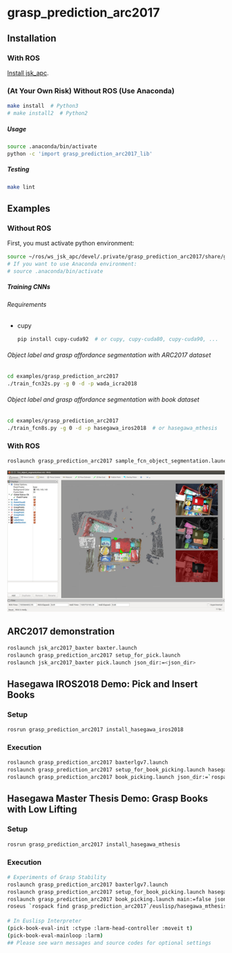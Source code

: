 # grasp_prediction_arc2017


## Installation

### With ROS

[Install jsk_apc](https://github.com/start-jsk/jsk_apc#installation).

### (At Your Own Risk) Without ROS (Use Anaconda)

```bash
make install  # Python3
# make install2  # Python2
```

##### Usage

```bash
source .anaconda/bin/activate
python -c 'import grasp_prediction_arc2017_lib'
```

##### Testing

```bash
make lint
```


## Examples

### Without ROS

First, you must activate python environment:
```bash
source ~/ros/ws_jsk_apc/devel/.private/grasp_prediction_arc2017/share/grasp_prediction_arc2017/venv/bin/activate
# If you want to use Anaconda environment:
# source .anaconda/bin/activate
```

##### Training CNNs

###### Requirements

- cupy
  ```bash
  pip install cupy-cuda92  # or cupy, cupy-cuda80, cupy-cuda90, ...
  ```

###### Object label and grasp affordance segmentation with ARC2017 dataset

```bash
cd examples/grasp_prediction_arc2017
./train_fcn32s.py -g 0 -d -p wada_icra2018
```

###### Object label and grasp affordance segmentation with book dataset

```bash
cd examples/grasp_prediction_arc2017
./train_fcn8s.py -g 0 -d -p hasegawa_iros2018  # or hasegawa_mthesis
```


### With ROS

```bash
roslaunch grasp_prediction_arc2017 sample_fcn_object_segmentation.launch
```
![](ros/grasp_prediction_arc2017/samples/images/fcn_object_segmentation.jpg)


## ARC2017 demonstration

```bash
roslaunch jsk_arc2017_baxter baxter.launch
roslaunch grasp_prediction_arc2017 setup_for_pick.launch
roslaunch jsk_arc2017_baxter pick.launch json_dir:=<json_dir>
```


## Hasegawa IROS2018 Demo: Pick and Insert Books

### Setup

```bash
rosrun grasp_prediction_arc2017 install_hasegawa_iros2018
```

### Execution

```bash
roslaunch grasp_prediction_arc2017 baxterlgv7.launch
roslaunch grasp_prediction_arc2017 setup_for_book_picking.launch hasegawa_iros2018:=true
roslaunch grasp_prediction_arc2017 book_picking.launch json_dir:=`rospack find grasp_prediction_arc2017`/json_dirs/hasegawa_iros2018/ForItemDataBooks6/layout1
```


## Hasegawa Master Thesis Demo: Grasp Books with Low Lifting

### Setup

```bash
rosrun grasp_prediction_arc2017 install_hasegawa_mthesis
```

### Execution

```bash
# Experiments of Grasp Stability
roslaunch grasp_prediction_arc2017 baxterlgv7.launch
roslaunch grasp_prediction_arc2017 setup_for_book_picking.launch hasegawa_mthesis:=true
roslaunch grasp_prediction_arc2017 book_picking.launch main:=false json_dir:=`rospack find grasp_prediction_arc2017`/json_dirs/hasegawa_mthesis/ForItemDataBooks8/each_obj/alpha_cubic_sport_wallet
roseus `rospack find grasp_prediction_arc2017`/euslisp/hasegawa_mthesis/pick-book-eval.l

# In Euslisp Interpreter
(pick-book-eval-init :ctype :larm-head-controller :moveit t)
(pick-book-eval-mainloop :larm)
## Please see warn messages and source codes for optional settings
```
